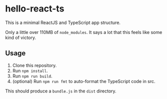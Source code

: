 # hello-react-ts

This is a minimal ReactJS and TypeScript app structure.

Only a little over 110MB of `node_modules`.
It says a lot that this feels like some kind of victory.

## Usage

1. Clone this repository.
2. Run `npm install`.
3. Run `npm run build`.
4. (optional) Run `npm run fmt` to auto-format the TypeScript code in src.

This should produce a `bundle.js` in the `dist` directory.
